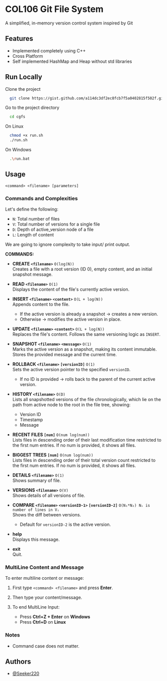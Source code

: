 
# COL106 Git File System

A simplified, in-memory version control system inspired by Git



## Features

- Implemented completely using C++
- Cross Platform
- Self implemented HashMap and Heap without std libraries


## Run Locally

Clone the project

```bash
  git clone https://gist.github.com/a114dc3df2ec8fcb7f5a0402815f502f.git cgfs
```

Go to the project directory

```bash
  cd cgfs
```

On Linux

```bash
  chmod +x run.sh
  ./run.sh
```

On Windows

```bash
  .\run.bat
```

## Usage

```
<command> <filename> [parameters]
```


### Commands and Complexities
Let's define the following:
* `N`: Total number of files
* `V`: Total number of versions for a single file
* `D`: Depth of active_version node of a file
* `L`: Length of content

We are going to ignore complexity to take input/ print output.

**COMMANDS:**

* **CREATE `<filename>`** `O(log(N))`  
  Creates a file with a root version (ID 0), empty content, and an initial snapshot message.

* **READ `<filename>`** `O(1)`  
  Displays the content of the file's currently active version.

* **INSERT `<filename>` `<content>`** `O(L + log(N))`  
  Appends content to the file.

    * If the active version is already a snapshot → creates a new version.
    * Otherwise → modifies the active version in place.

* **UPDATE `<filename>` `<content>`** `O(L + log(N))`  
  Replaces the file's content. Follows the same versioning logic as `INSERT`.

* **SNAPSHOT `<filename>` `<message>`** `O(1)`  
  Marks the active version as a snapshot, making its content immutable.
  Stores the provided message and the current time.

* **ROLLBACK `<filename>` `[versionID]`** `O(1)`  
  Sets the active version pointer to the specified `versionID`.

    * If no ID is provided → rolls back to the parent of the current active version.

* **HISTORY `<filename>`** `O(D)`  
  Lists all snapshotted versions of the file chronologically, which lie on the path from active node to the root in the file tree, showing:

    * Version ID
    * Timestamp
    * Message

* **RECENT FILES `[num]`** `O(num log(num))`  
  Lists files in descending order of their last modification time restricted to the first num entries. If no num is provided, it shows all files.

* **BIGGEST TREES `[num]`** `O(num log(num))`  
  Lists files in descending order of their total version count restricted to the first num entries. If no num is provided, it shows all files.

* **DETAILS `<filename>`** `O(1)`  
  Shows summary of file.

* **VERSIONS `<filename>`** `O(V)`  
  Shows details of all versions of file.

* **COMPARE `<filename>` `<versionID-1>` `[versionID-2]`** `O(N₁*N₂) Nᵢ is number of lines in Vᵢ`  
  Shows the diff between versions.

    * Default for `versionID-2` is the active version.

* **help**  
  Displays this message.

* **exit**  
  Quit.


### MultiLine Content and Message

To enter multiline content or message:

1. First type `<command> <filename>` and press **Enter**.
2. Then type your content/message.
3. To end MultiLine Input:

    * Press **Ctrl+Z + Enter** on **Windows**
    * Press **Ctrl+D** on **Linux**


### Notes

* Command case does not matter.

## Authors

- [@Seeker220](https://www.github.com/seeker220)

